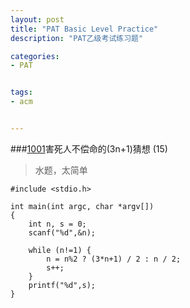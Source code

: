 ```yaml
---
layout: post
title: "PAT Basic Level Practice"
description: "PAT乙级考试练习题"

categories:
- PAT


tags:
- acm 


---
```


###[1001]害死人不偿命的(3n+1)猜想 (15)

> 水题，太简单

```	
#include <stdio.h>

int main(int argc, char *argv[]) 
{
    int n, s = 0;
    scanf("%d",&n);
    
    while (n!=1) {
        n = n%2 ? (3*n+1) / 2 : n / 2;
        s++;
    }
    printf("%d",s);
}
```

[1001]:http://www.patest.cn/contests/pat-b-practise/1001
